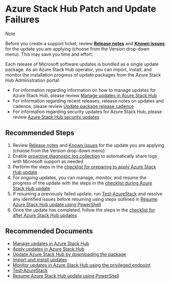 <properties
    pageTitle="Azure Stack Hub Patch and Update Failure"
    description="Assist customers during patch and update runs, or after a failure"
    service="microsoft.azurestack"
    resource="azurestack"
    authors="alexsmithMSFT, v-miegge"
    ms.author="alexsmit"
    displayOrder=""
    selfHelpType="generic"
    supportTopicIds="32629195,32630577"
    resourceTags=""
    productPesIds="16226"
    cloudEnvironments="public, Fairfax, usnat, ussec"
    articleId="azurestack-patchandupdate-updatefailure"
	ownershipId="StorageMediaEdge_AzureStack_Hub"
/>

# Azure Stack Hub Patch and Update Failures

<!---this is number one hit topic. This currently is sunny day content. Most customers coming through this path require a break-glass solution. MPI is very high. Some engineering work in 2005 to improve perf of patch and update by using image-based process. Look for how to streamline.  --->

> [!NOTE]
> Before you create a support ticket, review [**Release notes**](https://docs.microsoft.com/azure-stack/operator/release-notes) and [**Known issues**](https://docs.microsoft.com/azure-stack/operator/known-issues) for the update you are applying (choose from the Version drop-down menu). This may save you time and effort.

Each release of Microsoft software updates is bundled as a single update package. As an Azure Stack Hub operator, you can import, install, and monitor the installation progress of update packages from the Azure Stack Hub Administration portal. 

* For information regarding information on how to manage updates for Azure Stack Hub, please review [Manage updates in Azure Stack Hub](https://docs.microsoft.com/azure-stack/operator/azure-stack-updates#install-updates-and-monitor-progress)
* For information regarding recent releases, release notes on updates and cadence, please review [Update package release cadence](https://docs.microsoft.com/azure-stack/operator/azure-stack-servicing-policy#update-package-release-cadence)
* For information regarding security updates for Azure Stack Hub, please review [Azure Stack Hub security updates](https://docs.microsoft.com/azure-stack/operator/release-notes-security-updates)

## **Recommended Steps**

1. Review [Release notes](https://docs.microsoft.com/azure-stack/operator/release-notes) and [Known issues](https://docs.microsoft.com/azure-stack/operator/known-issues) for the update you are applying (choose from the Version drop-down menu)
1. Enable [proactive diagnostic log collection](https://docs.microsoft.com/azure-stack/operator/azure-stack-configure-automatic-diagnostic-log-collection-tzl) to automatically share logs with Microsoft support as needed
2. Perform the steps in the [checklist for preparing to apply Azure Stack Hub update](http://docs.microsoft.com/azure-stack/operator/release-notes-checklist#prepare-for-azure-stack-hub-update)
3. For ongoing updates, you can manage, monitor, and resume the progress of the update with the steps in the [checklist during Azure Stack Hub update](https://docs.microsoft.com/azure-stack/operator/release-notes-checklist#during-azure-stack-hub-update)
4. If resuming a previously failed update, run [Test-AzureStack](https://docs.microsoft.com/azure-stack/operator/azure-stack-diagnostic-test) and resolve any identified issues before resuming using steps outlined in [Resume Azure Stack Hub update using PowerShell](https://docs.microsoft.com/azure-stack/operator/azure-stack-monitor-update#resume-a-failed-update-operation)
5. Once the update has completed, follow the steps in the [checklist for after Azure Stack Hub updates](https://docs.microsoft.com/azure-stack/operator/release-notes-checklist#after-azure-stack-hub-update)


## **Recommended Documents**

* [Manage updates in Azure Stack Hub](https://docs.microsoft.com/azure-stack/operator/azure-stack-updates#install-updates-and-monitor-progress)<br>
* [Apply updates in Azure Stack Hub](https://docs.microsoft.com/azure-stack/operator/azure-stack-apply-updates)<br>
* [Update Azure Stack Hub by downloading the package](https://docs.microsoft.com/azure-stack/operator/azure-stack-apply-updates#update-azure-stack-hub-by-downloading-the-package)<br>
* [Import and install updates](https://docs.microsoft.com/azure-stack/operator/azure-stack-apply-updates#import-and-install-updates)<br>
* [Monitor updates in Azure Stack Hub using the privileged endpoint](https://docs.microsoft.com/azure-stack/operator/azure-stack-monitor-update)<br>
* [Test-AzureStack](https://docs.microsoft.com/azure-stack/operator/azure-stack-diagnostic-test)<br>
* [Resume Azure Stack Hub update using PowerShell](https://docs.microsoft.com/azure-stack/operator/azure-stack-monitor-update#resume-a-failed-update-operation)
